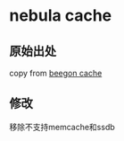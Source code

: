 # nebula cache

## 原始出处
copy from [beegon cache](https://github.com/astaxie/beego/tree/master/cache)

## 修改
移除不支持memcache和ssdb
